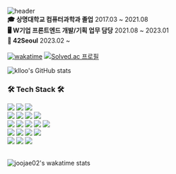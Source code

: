 ![header](https://capsule-render.vercel.app/api?type=waving&color=gradient&height=250&section=header&text=Welcome%20to%20Heeyoung's%20github%20🙇🏻‍♀️&fontSize=40&customColorList=24&fontAlign=40)
<br/>
**🎓 상명대학교 컴퓨터과학과 졸업** 2017.03 ~ 2021.08 <br/>
**🖥️ W기업 프론트엔드 개발/기획 업무 담당** 2021.08 ~ 2023.01 <br/>
**🖤 42Seoul** 2023.02 ~ <br/>
<br/>
[![wakatime](https://wakatime.com/badge/user/933b81b2-efcb-44ff-a8e8-887d101e5550.svg)](https://wakatime.com/@933b81b2-efcb-44ff-a8e8-887d101e5550)
[![Solved.ac 프로필](http://mazassumnida.wtf/api/mini/generate_badge?boj=asdf016182)](https://solved.ac/asdf016182)

![klloo's GitHub stats](https://github-readme-stats.vercel.app/api?username=klloo&show_icons=true&theme=default)

### 🛠 Tech Stack 🛠
<div> 
  <img src="https://img.shields.io/badge/c-A8B9CC?style=for-the-badge&logo=c%2B%2B&logoColor=white">
  <img src="https://img.shields.io/badge/c++-00599C?style=for-the-badge&logo=c%2B%2B&logoColor=white">
  <img src="https://img.shields.io/badge/java-%23ED8B00.svg?style=for-the-badge&logo=openjdk&logoColor=white">
  <br>
  <img src="https://img.shields.io/badge/html5-E34F26?style=for-the-badge&logo=html5&logoColor=white"> 
  <img src="https://img.shields.io/badge/css-1572B6?style=for-the-badge&logo=css3&logoColor=white"> 
  <img src="https://img.shields.io/badge/javascript-F7DF1E?style=for-the-badge&logo=javascript&logoColor=black"> 
  <img src="https://img.shields.io/badge/typescript-3178C6?style=for-the-badge&logo=typescript&logoColor=white"> 
  <br>
  <img src="https://img.shields.io/badge/react-61DAFB?style=for-the-badge&logo=react&logoColor=black"> 
  <img src="https://img.shields.io/badge/vue.js-4FC08D?style=for-the-badge&logo=vue.js&logoColor=white"> 
  <img src="https://img.shields.io/badge/next.js-000000?style=for-the-badge&logo=Next.js&logoColor=white">
  <img src="https://img.shields.io/badge/Gatsby-%23663399.svg?style=for-the-badge&logo=gatsby&logoColor=white">
  <img src="https://img.shields.io/badge/node.js-339933?style=for-the-badge&logo=Node.js&logoColor=white">
  <br>
  <img src="https://img.shields.io/badge/spring-6DB33F?style=for-the-badge&logo=spring&logoColor=white"> 
  <img src="https://img.shields.io/badge/express-000000?style=for-the-badge&logo=express&logoColor=white">
  <img src="https://img.shields.io/badge/mysql-4479A1?style=for-the-badge&logo=mysql&logoColor=white"> 
  <img src="https://img.shields.io/badge/mariaDB-003545?style=for-the-badge&logo=mariaDB&logoColor=white"> 
  <br>
  <img src="https://img.shields.io/badge/linux-FCC624?style=for-the-badge&logo=linux&logoColor=black"> 
  <img src="https://img.shields.io/badge/amazonaws-232F3E?style=for-the-badge&logo=amazonaws&logoColor=white"> 
  <img src="https://img.shields.io/badge/docker-2496ED?style=for-the-badge&logo=docker&logoColor=white"> 
  <br>
</div>
<br/>

![joojae02's wakatime stats](https://github-readme-stats.vercel.app/api/wakatime?username=heeyoung&layout=compact)


